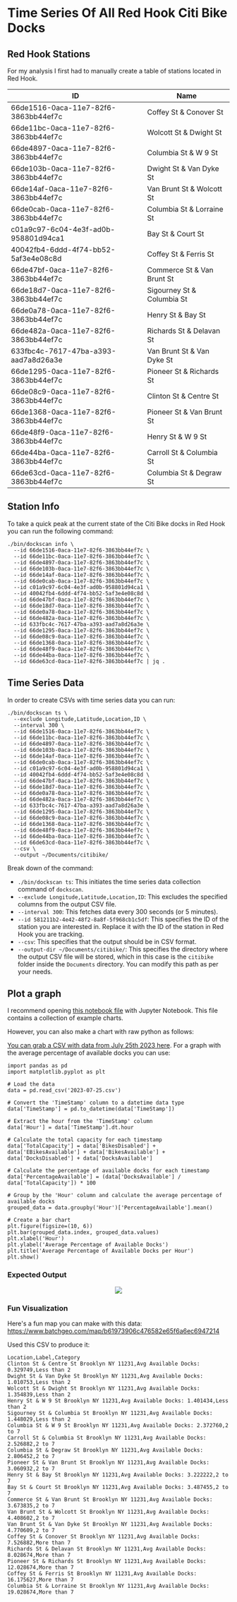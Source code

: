 # Time Series Of All Red Hook Citi Bike Docks

## Red Hook Stations

For my analysis I first had to manually create a table of stations located in Red Hook.

| ID                                   | Name                       |
|--------------------------------------|----------------------------|
| 66de1516-0aca-11e7-82f6-3863bb44ef7c | Coffey St & Conover St     |
| 66de11bc-0aca-11e7-82f6-3863bb44ef7c | Wolcott St & Dwight St     |
| 66de4897-0aca-11e7-82f6-3863bb44ef7c | Columbia St & W 9 St       |
| 66de103b-0aca-11e7-82f6-3863bb44ef7c | Dwight St & Van Dyke St    |
| 66de14af-0aca-11e7-82f6-3863bb44ef7c | Van Brunt St & Wolcott St  |
| 66de0cab-0aca-11e7-82f6-3863bb44ef7c | Columbia St & Lorraine St  |
| c01a9c97-6c04-4e3f-ad0b-958801d94ca1 | Bay St & Court St          |
| 40042fb4-6ddd-4f74-bb52-5af3e4e08c8d | Coffey St & Ferris St      |
| 66de47bf-0aca-11e7-82f6-3863bb44ef7c | Commerce St & Van Brunt St |
| 66de18d7-0aca-11e7-82f6-3863bb44ef7c | Sigourney St & Columbia St |
| 66de0a78-0aca-11e7-82f6-3863bb44ef7c | Henry St & Bay St          |
| 66de482a-0aca-11e7-82f6-3863bb44ef7c | Richards St & Delavan St   |
| 633fbc4c-7617-47ba-a393-aad7a8d26a3e | Van Brunt St & Van Dyke St |
| 66de1295-0aca-11e7-82f6-3863bb44ef7c | Pioneer St & Richards St   |
| 66de08c9-0aca-11e7-82f6-3863bb44ef7c | Clinton St & Centre St     |
| 66de1368-0aca-11e7-82f6-3863bb44ef7c | Pioneer St & Van Brunt St  |
| 66de48f9-0aca-11e7-82f6-3863bb44ef7c | Henry St & W 9 St          |
| 66de44ba-0aca-11e7-82f6-3863bb44ef7c | Carroll St & Columbia St   |
| 66de63cd-0aca-11e7-82f6-3863bb44ef7c | Columbia St & Degraw St    |

## Station Info

To take a quick peak at the current state of the Citi Bike docks in Red Hook you can run the following command:

```shell
./bin/dockscan info \
  --id 66de1516-0aca-11e7-82f6-3863bb44ef7c \
  --id 66de11bc-0aca-11e7-82f6-3863bb44ef7c \
  --id 66de4897-0aca-11e7-82f6-3863bb44ef7c \
  --id 66de103b-0aca-11e7-82f6-3863bb44ef7c \
  --id 66de14af-0aca-11e7-82f6-3863bb44ef7c \
  --id 66de0cab-0aca-11e7-82f6-3863bb44ef7c \
  --id c01a9c97-6c04-4e3f-ad0b-958801d94ca1 \
  --id 40042fb4-6ddd-4f74-bb52-5af3e4e08c8d \
  --id 66de47bf-0aca-11e7-82f6-3863bb44ef7c \
  --id 66de18d7-0aca-11e7-82f6-3863bb44ef7c \
  --id 66de0a78-0aca-11e7-82f6-3863bb44ef7c \
  --id 66de482a-0aca-11e7-82f6-3863bb44ef7c \
  --id 633fbc4c-7617-47ba-a393-aad7a8d26a3e \
  --id 66de1295-0aca-11e7-82f6-3863bb44ef7c \
  --id 66de08c9-0aca-11e7-82f6-3863bb44ef7c \
  --id 66de1368-0aca-11e7-82f6-3863bb44ef7c \
  --id 66de48f9-0aca-11e7-82f6-3863bb44ef7c \
  --id 66de44ba-0aca-11e7-82f6-3863bb44ef7c \
  --id 66de63cd-0aca-11e7-82f6-3863bb44ef7c | jq .
```

## Time Series Data

In order to create CSVs with time series data you can run:

```shell
./bin/dockscan ts \
  --exclude Longitude,Latitude,Location,ID \
  --interval 300 \
  --id 66de1516-0aca-11e7-82f6-3863bb44ef7c \
  --id 66de11bc-0aca-11e7-82f6-3863bb44ef7c \
  --id 66de4897-0aca-11e7-82f6-3863bb44ef7c \
  --id 66de103b-0aca-11e7-82f6-3863bb44ef7c \
  --id 66de14af-0aca-11e7-82f6-3863bb44ef7c \
  --id 66de0cab-0aca-11e7-82f6-3863bb44ef7c \
  --id c01a9c97-6c04-4e3f-ad0b-958801d94ca1 \
  --id 40042fb4-6ddd-4f74-bb52-5af3e4e08c8d \
  --id 66de47bf-0aca-11e7-82f6-3863bb44ef7c \
  --id 66de18d7-0aca-11e7-82f6-3863bb44ef7c \
  --id 66de0a78-0aca-11e7-82f6-3863bb44ef7c \
  --id 66de482a-0aca-11e7-82f6-3863bb44ef7c \
  --id 633fbc4c-7617-47ba-a393-aad7a8d26a3e \
  --id 66de1295-0aca-11e7-82f6-3863bb44ef7c \
  --id 66de08c9-0aca-11e7-82f6-3863bb44ef7c \
  --id 66de1368-0aca-11e7-82f6-3863bb44ef7c \
  --id 66de48f9-0aca-11e7-82f6-3863bb44ef7c \
  --id 66de44ba-0aca-11e7-82f6-3863bb44ef7c \
  --id 66de63cd-0aca-11e7-82f6-3863bb44ef7c \
  --csv \
  --output ~/Documents/citibike/
```

Break down of the command:

- `./bin/dockscan ts`: This initiates the time series data collection command of `dockscan`.
- `--exclude Longitude,Latitude,Location,ID`: This excludes the specified columns from the output CSV file.
- `--interval 300`: This fetches data every 300 seconds (or 5 minutes).
- `--id 581211b2-4e42-48f2-8a8f-5f968cb1c5df`: This specifies the ID of the station you are interested in. Replace it
  with the ID of the station in Red Hook you are tracking.
- `--csv`: This specifies that the output should be in CSV format.
- `--output-dir ~/Documents/citibike/`: This specifies the directory where the output CSV file will be stored, which in
  this case is the `citibike` folder inside the `Documents` directory. You can modify this path as per your needs.

## Plot a graph

I recommend opening [this notebook file](red_hook_ts.ipynb) with Jupyter Notebook. This file contains a collection of
example charts.

However, you can also make a chart with raw python as follows:

[You can grab a CSV with data from July 25th 2023 here](2023-07-25.csv). For a graph with the average percentage of
available docks you can use:

```
import pandas as pd
import matplotlib.pyplot as plt

# Load the data
data = pd.read_csv('2023-07-25.csv')

# Convert the 'TimeStamp' column to a datetime data type
data['TimeStamp'] = pd.to_datetime(data['TimeStamp'])

# Extract the hour from the 'TimeStamp' column
data['Hour'] = data['TimeStamp'].dt.hour

# Calculate the total capacity for each timestamp
data['TotalCapacity'] = data['BikesDisabled'] + data['EBikesAvailable'] + data['BikesAvailable'] + data['DocksDisabled'] + data['DocksAvailable']

# Calculate the percentage of available docks for each timestamp
data['PercentageAvailable'] = (data['DocksAvailable'] / data['TotalCapacity']) * 100

# Group by the 'Hour' column and calculate the average percentage of available docks
grouped_data = data.groupby('Hour')['PercentageAvailable'].mean()

# Create a bar chart
plt.figure(figsize=(10, 6))
plt.bar(grouped_data.index, grouped_data.values)
plt.xlabel('Hour')
plt.ylabel('Average Percentage of Available Docks')
plt.title('Average Percentage of Available Docks per Hour')
plt.show()
```

### Expected Output

<p align="center">
  <img src="../resources/docks.png">
</p>

### Fun Visualization
Here's a fun map you can make with this data: https://www.batchgeo.com/map/b61973906c476582e65f6a6ec6947214

Used this CSV to produce it:
```text
Location,Label,Category
Clinton St & Centre St Brooklyn NY 11231,Avg Available Docks: 0.329749,Less than 2
Dwight St & Van Dyke St Brooklyn NY 11231,Avg Available Docks: 1.010753,Less than 2
Wolcott St & Dwight St Brooklyn NY 11231,Avg Available Docks: 1.354839,Less than 2
Henry St & W 9 St Brooklyn NY 11231,Avg Available Docks: 1.401434,Less than 2
Sigourney St & Columbia St Brooklyn NY 11231,Avg Available Docks: 1.448029,Less than 2
Columbia St & W 9 St Brooklyn NY 11231,Avg Available Docks: 2.372760,2 to 7
Carroll St & Columbia St Brooklyn NY 11231,Avg Available Docks: 2.526882,2 to 7
Columbia St & Degraw St Brooklyn NY 11231,Avg Available Docks: 2.806452,2 to 7
Pioneer St & Van Brunt St Brooklyn NY 11231,Avg Available Docks: 3.060932,2 to 7
Henry St & Bay St Brooklyn NY 11231,Avg Available Docks: 3.222222,2 to 7
Bay St & Court St Brooklyn NY 11231,Avg Available Docks: 3.487455,2 to 7
Commerce St & Van Brunt St Brooklyn NY 11231,Avg Available Docks: 3.673835,2 to 7
Van Brunt St & Wolcott St Brooklyn NY 11231,Avg Available Docks: 4.408602,2 to 7
Van Brunt St & Van Dyke St Brooklyn NY 11231,Avg Available Docks: 4.770609,2 to 7
Coffey St & Conover St Brooklyn NY 11231,Avg Available Docks: 7.526882,More than 7
Richards St & Delavan St Brooklyn NY 11231,Avg Available Docks: 8.028674,More than 7
Pioneer St & Richards St Brooklyn NY 11231,Avg Available Docks: 12.028674,More than 7
Coffey St & Ferris St Brooklyn NY 11231,Avg Available Docks: 16.175627,More than 7
Columbia St & Lorraine St Brooklyn NY 11231,Avg Available Docks: 19.028674,More than 7
```